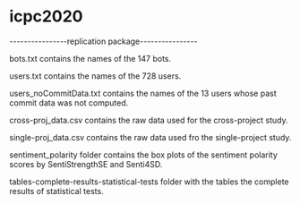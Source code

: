# icpc2020

----------------replication package----------------

bots.txt contains the names of the 147 bots.

users.txt contains the names of the 728 users.

users_noCommitData.txt contains the names of the 13 users whose past commit data was not computed.

cross-proj_data.csv contains the raw data used for the cross-project study.

single-proj_data.csv contains the raw data used fro the single-project study.

sentiment_polarity folder contains the box plots of the sentiment polarity scores by SentiStrengthSE and Senti4SD.

tables-complete-results-statistical-tests folder with the tables the complete results of statistical tests.


